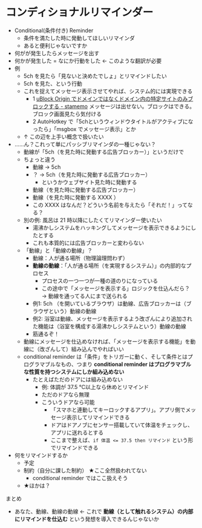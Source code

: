 # コンディショナルリマインダー
- Conditional(条件付き) Reminder
  - 条件を満たした時に発動してほしいリマインダ
  - あると便利じゃないですか
- 何がが発生したらメッセージを出す
- 何かが発生した = なにか行動をした ← このような翻訳が必要
- 例
  - 5ch を見たら「見ないと決めたでしょ」とリマインドしたい
  - 5ch を見た、という行動
  - これを捉えてメッセージ表示させてやれば、システム的には実現できる
    - 1 [uBlock Origin でドメインではなくドメイン内の特定サイトのみブロックする - stamemo](http://stakiran.hatenablog.com/entry/2019/04/29/075645) メッセージは出せない。ブロックはできる。ブロック画面見たら気付ける
    - 2 AutoHotkey で「5chというウィンドウタイトルがアクティブになったら」「msgbox でメッセージ表示」とか
  - ↑ この辺を上手い概念で扱いたい
- ……ん？これって単にパッシブリマインダの一種じゃない？
  - 動線が「5ch（を見た時に発動する広告ブロッカー）」というだけで
  - ちょっと違う
    - 動線 → 5ch
    - ？ → 5ch（を見た時に発動する広告ブロッカー）
      - というかウェブサイト見た時に発動する
    - 動線（を見た時に発動する広告ブロッカー）
    - 動線（を見た時に発動する XXXX ）
    - この XXXX はなんだ？どういう名前を与えたら「それだ！」ってなる？
  - 別の例: 風呂は 21 時以降にしたくてリマインダー使いたい
    - 湯沸かしシステムをハッキングしてメッセージを表示できるようにしたとする
    - これも本質的には広告ブロッカーと変わらない
  - 「動線」と「動線の動線」？
    - 動線：人が通る場所（物理論理問わず）
    - **動線の動線**：「人が通る場所（を実現するシステム）」の内部的なプロセス
      - プロセスの一つ一つが一種の道のりになっている
      - この途中で「メッセージを表示する」ロジックを仕込んだら？ → 動線を通ってる人にまで送られる
    - 例1: 5ch （を開いているブラウザ）は動線、広告ブロッカーは（ブラウザという）動線の動線
    - 例2: 浴室は動線、メッセージを表示するよう改ざんにより追加された機能は（浴室を構成する湯沸かしシステムという）動線の動線
    - 筋通るぞ！
  - 動線にメッセージを仕込めなければ、「メッセージを表示する機能」を動線に（改ざんして）組み込んでやればいい
  - conditional reminder は「条件」をトリガーに動く、そして条件とはプログラマブルなもの、つまり **conditional reminder はプログラマブルな性質を持つシステムにしか組み込めない**
    - たとえばただのドアには組み込めない
      - 例: 体調が 37.5 ℃以上なら休めとリマインド
      - ただのドアなら無理
      - こういうドアなら可能
        - 「スマホと連動してキーロックするアプリ」。アプリ側でメッセージ表示してリマインドできる
        - ドアはドアノブにセンサー搭載していて体温をチェックし、アプリに送れるとする
        - ここまで整えば、`if 体温 <= 37.5 then リマインド` という形でリマインドできる
- 何をリマインドするか
  - 予定
  - 制約（自分に課した制約） ★ここ全然扱われてない
    - conditional reminder ではここ扱えそう
  - ★ほかは？

まとめ

- あなた、動線、動線の動線 ← これで **動線（として触れるシステム）の内部にリマインドを仕込む** という発想を導入できるんじゃないか
